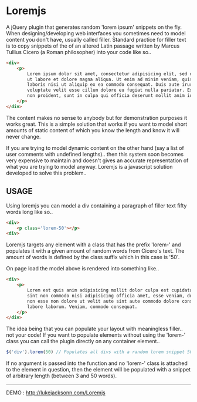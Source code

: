 Loremjs
=========

A jQuery plugin that generates random 'lorem ipsum' snippets on the fly. When designing/developing web interfaces you sometimes need to model content you don't have, usually called filler. Standard practice for filler text is to copy snippets of the of an altered Latin passage written by Marcus Tullius Cicero (a Roman philosopher) into your code like so..

```html
<div>
    <p>
        Lorem ipsum dolor sit amet, consectetur adipisicing elit, sed do eiusmod tempor incididunt
        ut labore et dolore magna aliqua. Ut enim ad minim veniam, quis nostrud exercitation ullamco
        laboris nisi ut aliquip ex ea commodo consequat. Duis aute irure dolor in reprehenderit in 
        voluptate velit esse cillum dolore eu fugiat nulla pariatur. Excepteur sint occaecat cupidatat
        non proident, sunt in culpa qui officia deserunt mollit anim id est laborum.
    </p>
</div>
```

The content makes no sense to anybody but for demonstration purposes it works great. This is a simple solution that works if you want to model short amounts of static content of which you know the length and know it will never change. 

If you are trying to model dynamic content on the other hand (say a list of user comments with undefined lengths).. then this system soon becomes very expensive to maintain and doesn't gives an accurate representation of what you are trying to model anyway. Loremjs is a javascript solution developed to solve this problem..


USAGE
--------

Using loremjs you can model a div containing a paragraph of filler text fifty words long like so..

```html
<div>
    <p class='lorem-50'></p>
<div>
```  

Loremjs targets any element with a class that has the prefix 'lorem-' and populates it with a given amount of random words from Cicero's text. The amount of words is defined by the class suffix which in this case is '50'.  

On page load the model above is rendered into something like..

```html
<div>
    <p>
        Lorem est quis anim adipisicing mollit dolor culpa est cupidatat do ipsum veniam,
        sint non commodo nisi adipisicing officia amet, esse veniam, duis veniam, non sed
        non esse non dolore ut velit aute sint aute commodo dolore consectetur in voluptate
        labore laborum. Veniam, commodo consequat.
    </p>
</div>
```

The idea being that you can populate your layout with meaningless filler.. not your code! If you want to populate elements without using the 'lorem-' class you can call the plugin directly on any container element..

```javascript
$('div').lorem(50) // Populates all divs with a random lorem snippet 50 words long
```
If no argument is passed into the function and no 'lorem-' class is attached to the element in question, then the element will be populated with a snippet of arbitrary length (between 3 and 50 words).  


***

DEMO : http://lukejacksonn.com/Loremjs
